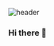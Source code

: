![header](https://capsule-render.vercel.app/api?type=wave&color=auto&height=300&section=header&text=capsule%20render&fontSize=90)
       



### Hi there 👋


<!--
**awsd456/awsd456** is a ✨ _special_ ✨ repository because its `README.md` (this file) appears on your GitHub profile.

Here are some ideas to get you started:

- 🔭 I’m currently working on ...
- 🌱 I’m currently learning ...
- 👯 I’m looking to collaborate on ...
- 🤔 I’m looking for help with ...
- 💬 Ask me about ...
- 📫 How to reach me: ...
- 😄 Pronouns: ...
- ⚡ Fun fact: ...
-->
